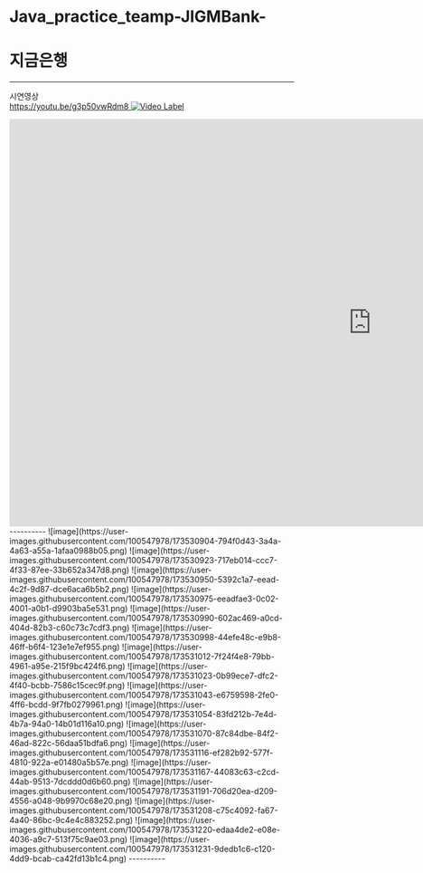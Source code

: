 # Java_practice_teamp-JIGMBank-
# 지금은행  
----------  
시연영상  
[https://youtu.be/g3p50vwRdm8   ](https://www.youtube.com/watch?v=OO6RO_Wxfu8)
[![Video Label](http://img.youtube.com/vi/uLR1RNqJ1Mw/0.jpg)]([[https://youtu.be/uLR1RNqJ1Mw?t=0s](https://www.youtube.com/watch?v=OO6RO_Wxfu8)](https://www.youtube.com/watch?v=OO6RO_Wxfu8))

  
<iframe width="1280" height="720" src="https://www.youtube.com/embed/OO6RO_Wxfu8" title="지금은행 테스트 영상02" frameborder="0" allow="accelerometer; autoplay; clipboard-write; encrypted-media; gyroscope; picture-in-picture" allowfullscreen></iframe>  
----------  
![image](https://user-images.githubusercontent.com/100547978/173530904-794f0d43-3a4a-4a63-a55a-1afaa0988b05.png)
![image](https://user-images.githubusercontent.com/100547978/173530923-717eb014-ccc7-4f33-87ee-33b652a347d8.png)
![image](https://user-images.githubusercontent.com/100547978/173530950-5392c1a7-eead-4c2f-9d87-dce6aca6b5b2.png)
![image](https://user-images.githubusercontent.com/100547978/173530975-eeadfae3-0c02-4001-a0b1-d9903ba5e531.png)
![image](https://user-images.githubusercontent.com/100547978/173530990-602ac469-a0cd-404d-82b3-c60c73c7cdf3.png)
![image](https://user-images.githubusercontent.com/100547978/173530998-44efe48c-e9b8-46ff-b6f4-123e1e7ef955.png)
![image](https://user-images.githubusercontent.com/100547978/173531012-7f24f4e8-79bb-4961-a95e-215f9bc424f6.png)
![image](https://user-images.githubusercontent.com/100547978/173531023-0b99ece7-dfc2-4f40-bcbb-7586c15cec9f.png)
![image](https://user-images.githubusercontent.com/100547978/173531043-e6759598-2fe0-4ff6-bcdd-9f7fb0279961.png)
![image](https://user-images.githubusercontent.com/100547978/173531054-83fd212b-7e4d-4b7a-94a0-14b01d116a10.png)
![image](https://user-images.githubusercontent.com/100547978/173531070-87c84dbe-84f2-46ad-822c-56daa51bdfa6.png)
![image](https://user-images.githubusercontent.com/100547978/173531116-ef282b92-577f-4810-922a-e01480a5b57e.png)
![image](https://user-images.githubusercontent.com/100547978/173531167-44083c63-c2cd-44ab-9513-7dcddd0d6b60.png)
![image](https://user-images.githubusercontent.com/100547978/173531191-706d20ea-d209-4556-a048-9b9970c68e20.png)
![image](https://user-images.githubusercontent.com/100547978/173531208-c75c4092-fa67-4a40-86bc-9c4e4c883252.png)
![image](https://user-images.githubusercontent.com/100547978/173531220-edaa4de2-e08e-4036-a9c7-513f75c9ae03.png)
![image](https://user-images.githubusercontent.com/100547978/173531231-9dedb1c6-c120-4dd9-bcab-ca42fd13b1c4.png)
----------
